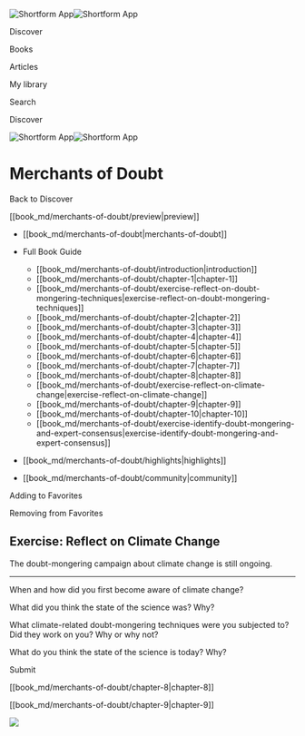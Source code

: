 ![Shortform App](/img/logo.36a2399e.svg)![Shortform App](/img/logo-dark.70c1b072.svg)

Discover

Books

Articles

My library

Search

Discover

![Shortform App](/img/logo.36a2399e.svg)![Shortform App](/img/logo-dark.70c1b072.svg)

# Merchants of Doubt

Back to Discover

[[book_md/merchants-of-doubt/preview|preview]]

  * [[book_md/merchants-of-doubt|merchants-of-doubt]]
  * Full Book Guide

    * [[book_md/merchants-of-doubt/introduction|introduction]]
    * [[book_md/merchants-of-doubt/chapter-1|chapter-1]]
    * [[book_md/merchants-of-doubt/exercise-reflect-on-doubt-mongering-techniques|exercise-reflect-on-doubt-mongering-techniques]]
    * [[book_md/merchants-of-doubt/chapter-2|chapter-2]]
    * [[book_md/merchants-of-doubt/chapter-3|chapter-3]]
    * [[book_md/merchants-of-doubt/chapter-4|chapter-4]]
    * [[book_md/merchants-of-doubt/chapter-5|chapter-5]]
    * [[book_md/merchants-of-doubt/chapter-6|chapter-6]]
    * [[book_md/merchants-of-doubt/chapter-7|chapter-7]]
    * [[book_md/merchants-of-doubt/chapter-8|chapter-8]]
    * [[book_md/merchants-of-doubt/exercise-reflect-on-climate-change|exercise-reflect-on-climate-change]]
    * [[book_md/merchants-of-doubt/chapter-9|chapter-9]]
    * [[book_md/merchants-of-doubt/chapter-10|chapter-10]]
    * [[book_md/merchants-of-doubt/exercise-identify-doubt-mongering-and-expert-consensus|exercise-identify-doubt-mongering-and-expert-consensus]]
  * [[book_md/merchants-of-doubt/highlights|highlights]]
  * [[book_md/merchants-of-doubt/community|community]]



Adding to Favorites 

Removing from Favorites 

## Exercise: Reflect on Climate Change

The doubt-mongering campaign about climate change is still ongoing.

* * *

When and how did you first become aware of climate change?

What did you think the state of the science was? Why?

What climate-related doubt-mongering techniques were you subjected to? Did they work on you? Why or why not?

What do you think the state of the science is today? Why?

Submit 

[[book_md/merchants-of-doubt/chapter-8|chapter-8]]

[[book_md/merchants-of-doubt/chapter-9|chapter-9]]

![](https://bat.bing.com/action/0?ti=56018282&Ver=2&mid=2b3b7edb-7c84-4cfc-bc79-79e5d03ed774&sid=f30c5e70639211ee87d33f0876d93783&vid=f30c9700639211eeb3a75d830392c94f&vids=0&msclkid=N&pi=0&lg=en-US&sw=800&sh=600&sc=24&nwd=1&tl=Shortform%20%7C%20Book&p=https%3A%2F%2Fwww.shortform.com%2Fapp%2Fbook%2Fmerchants-of-doubt%2Fexercise-reflect-on-climate-change&r=&lt=394&evt=pageLoad&sv=1&rn=294646)
